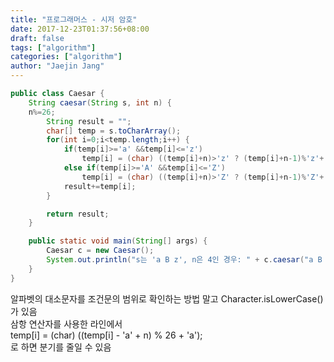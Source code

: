 ```yaml
---
title: "프로그래머스 - 시저 암호"
date: 2017-12-23T01:37:56+08:00
draft: false
tags: ["algorithm"]
categories: ["algorithm"]
author: "Jaejin Jang"
---
```


```java
public class Caesar {
    String caesar(String s, int n) {
    n%=26;
        String result = "";
        char[] temp = s.toCharArray();
        for(int i=0;i<temp.length;i++) {
            if(temp[i]>='a' &&temp[i]<='z')
                temp[i] = (char) ((temp[i]+n)>'z' ? (temp[i]+n-1)%'z'+'a' : (temp[i]+n));  
            else if(temp[i]>='A' &&temp[i]<='Z')
                temp[i] = (char) ((temp[i]+n)>'Z' ? (temp[i]+n-1)%'Z'+'A' : (temp[i]+n));
            result+=temp[i];
        }

        return result;
    }

    public static void main(String[] args) {
        Caesar c = new Caesar();
        System.out.println("s는 'a B z', n은 4인 경우: " + c.caesar("a B z", 4));
    }
}
```
알파벳의 대소문자를 조건문의 범위로 확인하는 방법 말고 Character.isLowerCase()가 있음  
삼항 연산자를 사용한 라인에서  
temp[i] = (char) ((temp[i] - 'a' + n) % 26 + 'a');   
로 하면 분기를 줄일 수 있음

